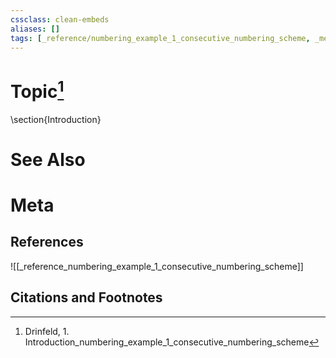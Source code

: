 ```yaml
---
cssclass: clean-embeds
aliases: []
tags: [_reference/numbering_example_1_consecutive_numbering_scheme, _meta/literature_note]
---
```

# Topic[^1]
\section{Introduction}

# See Also

# Meta
## References
![[_reference_numbering_example_1_consecutive_numbering_scheme]]


## Citations and Footnotes
[^1]: Drinfeld, 1. Introduction_numbering_example_1_consecutive_numbering_scheme